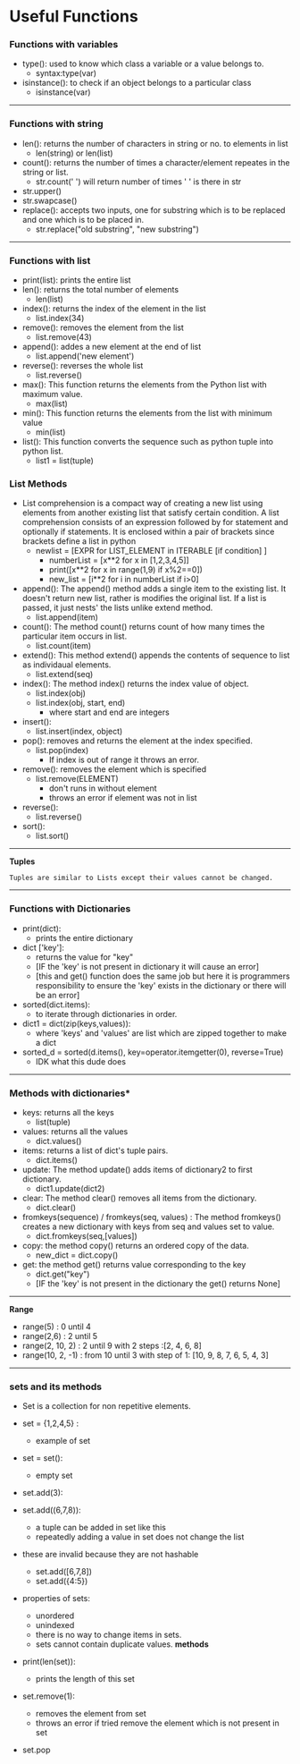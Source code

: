 # Useful Functions

### Functions with variables
* type(): used to know which class a variable or a value belongs to.
    - syntax:type(var)
* isinstance(): to check if an object belongs to a particular class
    - isinstance(var)
-----
### Functions with string

* len(): returns the number of characters in string or no. to elements in list
    - len(string) or len(list)
* count(): returns the number of times a character/element repeates in the string or list.
    - str.count(' ') will return number of times ' ' is there in str
* str.upper()
* str.swapcase()
* replace(): accepts two inputs, one for substring which is to be replaced and one which is to be placed in.
    - str.replace("old substring", "new substring")
    
------
### Functions with list

* print(list): prints the entire list
* len(): returns the total number of elements 
    - len(list)
* index(): returns the index of the element in the list
    - list.index(34)
* remove(): removes the element from the list
    - list.remove(43)
* append(): addes a new element at the end of list
    - list.append('new element')
* reverse(): reverses the whole list
    - list.reverse()
* max(): This function returns the elements from the Python list with maximum value.
    - max(list)
* min(): This function returns the elements from the list with minimum value
    - min(list)
* list(): This function converts the sequence such as python tuple into python list.
    - list1 = list(tuple)


### List Methods

* List comprehension is a compact way of creating a new list using elements from another existing list that satisfy certain condition. A list comprehension consists of an expression followed by for statement and optionally if statements. It is enclosed within a pair of brackets since brackets define a list in python
    - newlist = [EXPR for LIST_ELEMENT in ITERABLE [if condition]  ]
        - numberList = [x**2 for x in [1,2,3,4,5]]
        - print([x**2 for x in range(1,9) if x%2==0])
        - new_list = [i**2 for i in numberList if i>0]
* append(): The append() method adds a single item to the existing list. It doesn't return new list, rather is modifies the original list. If a list is passed, it just nests' the lists unlike extend method.
    - list.append(item)
* count(): The method count() returns count of how many times the particular item occurs in list.
    - list.count(item)
* extend(): This method extend() appends the contents of sequence to list as individaual elements.
    - list.extend(seq)
* index(): The method index() returns the index value of object.
    - list.index(obj)
    - list.index(obj, start, end)
        - where start and end are integers
* insert():
    - list.insert(index, object)
* pop(): removes and returns the element at the index specified.
    - list.pop(index)
        -  If index is out of range it throws an error.
* remove(): removes the element which is specified
    - list.remove(ELEMENT)
        - don't runs in without element
        - throws an error if element was not in list
* reverse():
    - list.reverse()
* sort():
    - list.sort()

------
**Tuples**

    Tuples are similar to Lists except their values cannot be changed. 
-------
### Functions with Dictionaries

   
* print(dict): 
    - prints the entire dictionary
* dict ['key']:
    - returns the value for "key"
    - [IF the 'key' is not present in dictionary it will cause an error]
    - [this and get() function does the same job but here it is programmers responsibility to ensure the 'key' exists in the dictionary or there will be an error]
* sorted(dict.items):
    - to iterate through dictionaries in order.
* dict1 = dict(zip(keys,values)):
    - where 'keys' and 'values' are list which are zipped together to make a dict
* sorted_d = sorted(d.items(), key=operator.itemgetter(0), reverse=True)
    - IDK what this dude does
----
### Methods with dictionaries*

* keys: returns all the keys
    - list(tuple)
* values: returns all the values
    - dict.values()
* items: returns a list of dict's tuple pairs.
    - dict.items()
* update: The method update() adds items of dictionary2 to first dictionary.
    - dict1.update(dict2)
* clear: The method clear() removes all items from the dictionary.
    - dict.clear()
* fromkeys(sequence) / fromkeys(seq, values)
    : The method fromkeys() creates a new dictionary with keys from seq and values set to value.
    - dict.fromkeys(seq,[values])
* copy: the method copy() returns an ordered copy of the data.
    - new_dict = dict.copy()
* get: the method get() returns value corresponding to the key
    - dict.get("key")
    - [IF the 'key' is not present in the dictionary the get() returns None]

----
**Range**

* range(5) : 0 until 4
* range(2,6) : 2 until 5
* range(2, 10, 2) : 2 until 9 with 2 steps :[2, 4, 6, 8]
* range(10, 2, -1) : from 10 until 3 with step of 1: [10, 9, 8, 7, 6, 5, 4, 3]
----
### sets and its methods

* Set is a collection for non repetitive elements.
* set = {1,2,4,5} :
    - example of set
* set = set():
    - empty set
* set.add(3):
* set.add((6,7,8)):
    - a tuple can be added in set like this
    - repeatedly adding a value in set does not change the list


* these are invalid because they are not hashable
    - set.add([6,7,8])
    - set.add({4:5})

* properties of sets:
    - unordered
    - unindexed
    - there is no way to change items in sets.
    - sets cannot contain duplicate values.
**methods**

* print(len(set)):
    - prints the length of this set
* set.remove(1):
    - removes the element from set
    - throws an error if tried remove the element which is not present in set
* set.pop
